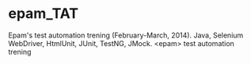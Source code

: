 epam_TAT
========
Epam's test automation trening (February-March, 2014). Java, Selenium WebDriver, HtmlUnit, JUnit, TestNG, JMock. 
&lt;epam> test automation trening
